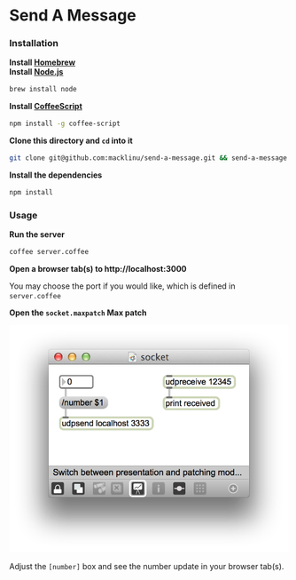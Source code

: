 # Send A Message

### Installation

__Install [Homebrew](http://brew.sh/)__  
__Install [Node.js](http://nodejs.org)__  

```bash
brew install node
```

__Install [CoffeeScript](http://coffeescript.org/)__

```bash
npm install -g coffee-script
```

__Clone this directory and `cd` into it__  

```bash
git clone git@github.com:macklinu/send-a-message.git && send-a-message
```

__Install the dependencies__  

```bash
npm install
```

### Usage
__Run the server__

```bash
coffee server.coffee
```

__Open a browser tab(s) to http://localhost:3000__

You may choose the port if you would like, which is defined in `server.coffee`

__Open the `socket.maxpatch` Max patch__

![](./screenshots/max-socket.png)

Adjust the `[number]` box and see the number update in your browser tab(s).
